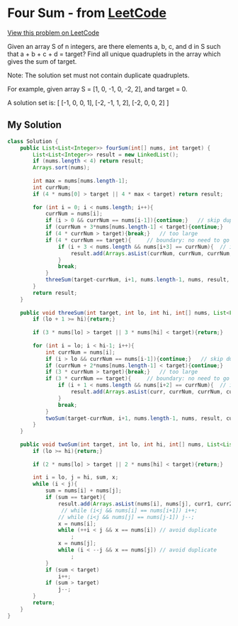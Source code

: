 # Four Sum - from [LeetCode](https://leetcode.com)
[View this problem on LeetCode](https://leetcode.com/problems/4sum/description/)

Given an array S of n integers, are there elements a, b, c, and d in S such that a + b + c + d = target? Find all unique quadruplets in the array which gives the sum of target.

Note: The solution set must not contain duplicate quadruplets.

For example, given array S = [1, 0, -1, 0, -2, 2], and target = 0.

A solution set is:
[
  [-1,  0, 0, 1],
  [-2, -1, 1, 2],
  [-2,  0, 0, 2]
]

## My Solution
```java
class Solution {
    public List<List<Integer>> fourSum(int[] nums, int target) {
        List<List<Integer>> result = new LinkedList();
        if (nums.length < 4) return result;
        Arrays.sort(nums);
        
        int max = nums[nums.length-1];
        int currNum;
        if (4 * nums[0] > target || 4 * max < target) return result;
        
        for (int i = 0; i < nums.length; i++){
            currNum = nums[i];
            if (i > 0 && currNum == nums[i-1]){continue;}   // skip duplicates
            if (currNum + 3*nums[nums.length-1] < target){continue;}    // too small
            if (4 * currNum > target){break;}   // too large
            if (4 * currNum == target){     // boundary: no need to go further
                if (i + 3 < nums.length && nums[i+3] == currNum){  // if there's four same numbers can add to target
                    result.add(Arrays.asList(currNum, currNum, currNum, currNum));
                }
                break;
            }
            threeSum(target-currNum, i+1, nums.length-1, nums, result, currNum);
        }
        return result;
    }
    
    public void threeSum(int target, int lo, int hi, int[] nums, List<List<Integer>> result, int curr){
        if (lo + 1 >= hi){return;}
        
        if (3 * nums[lo] > target || 3 * nums[hi] < target){return;}
        
        for (int i = lo; i < hi-1; i++){
            int currNum = nums[i];
            if (i > lo && currNum == nums[i-1]){continue;}   // skip duplicates
            if (currNum + 2*nums[nums.length-1] < target){continue;}    // too small
            if (3 * currNum > target){break;}   // too large
            if (3 * currNum == target){     // boundary: no need to go further
                if (i + 1 < nums.length && nums[i+2] == currNum){  // if there's four same numbers can add to target
                    result.add(Arrays.asList(curr, currNum, currNum, currNum));
                }
                break;
            }
            twoSum(target-currNum, i+1, nums.length-1, nums, result, currNum, curr);
        }
    }
    
    public void twoSum(int target, int lo, int hi, int[] nums, List<List<Integer>> result, int curr1, int curr2){
        if (lo >= hi){return;}
        
        if (2 * nums[lo] > target || 2 * nums[hi] < target){return;}
        
        int i = lo, j = hi, sum, x;
        while (i < j){
            sum = nums[i] + nums[j];
            if (sum == target){
                result.add(Arrays.asList(nums[i], nums[j], curr1, curr2));
                 // while (i<j && nums[i] == nums[i+1]) i++;
                // while (i<j && nums[j] == nums[j-1]) j--;
                x = nums[i];
                while (++i < j && x == nums[i]) // avoid duplicate
                    ;
                x = nums[j];
                while (i < --j && x == nums[j]) // avoid duplicate
                    ;
            }
            if (sum < target)
				i++;
			if (sum > target)
				j--;
        }
        return;
    }
}
```